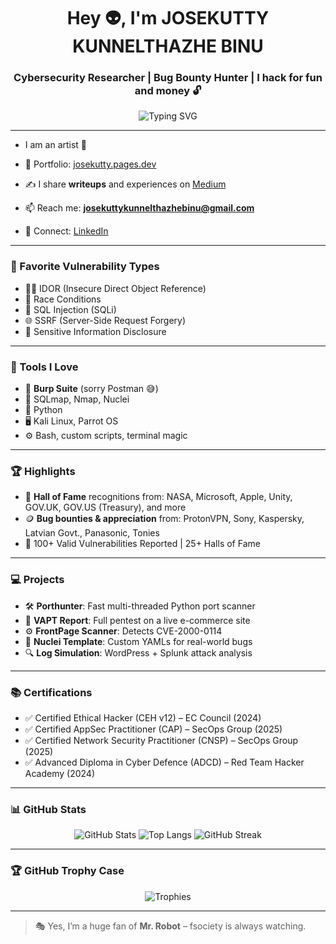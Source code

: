 <h1 align="center">Hey 👽, I'm JOSEKUTTY KUNNELTHAZHE BINU</h1>
<h3 align="center">Cybersecurity Researcher | Bug Bounty Hunter | I hack for fun and money 🔓</h3>

<p align="center">
  <img src="https://readme-typing-svg.demolab.com?font=Fira+Code&pause=1000&color=F70000&width=435&lines=Night+Hacker+by+choice%2C+not+chance.;Admin+panels+are+my+adrenaline+shot+%F0%9F%94%A5;Burp+Suite+%3E+Postman+%F0%9F%98%85;IDOR+is+love%2C+SQLi+is+life;Fueled+by+Red+Bull+%F0%9F%90%82+and+cigarettes+%F0%9F%9A%AC." alt="Typing SVG" />
</p>

---

- I am an artist 🎨 
  
- 📁 Portfolio: [josekutty.pages.dev](https://josekutty.pages.dev)  
- ✍️ I share **writeups** and experiences on [Medium](https://medium.com/@josekuttykunnelthazhebinu)  
- 📫 Reach me: **josekuttykunnelthazhebinu@gmail.com**  
- 🔗 Connect: [LinkedIn](http://linkedin.com/in/josekutty-kunnelthazhe-binu-9b484429b)

---

### 🧠 Favorite Vulnerability Types

- 🕵️‍♂️ IDOR (Insecure Direct Object Reference)  
- 🏁 Race Conditions  
- 🐍 SQL Injection (SQLi)  
- 🌐 SSRF (Server-Side Request Forgery)  
- 🔐 Sensitive Information Disclosure  

---

### 🔧 Tools I Love

- 🧡 **Burp Suite** (sorry Postman 😅)  
- 🧪 SQLmap, Nmap, Nuclei  
- 🐍 Python  
- 🖥️ Kali Linux, Parrot OS  
- ⚙️ Bash, custom scripts, terminal magic  

---

### 🏆 Highlights

- 🎯 **Hall of Fame** recognitions from: NASA, Microsoft, Apple, Unity, GOV.UK, GOV.US (Treasury), and more  
- 🪙 **Bug bounties & appreciation** from: ProtonVPN, Sony, Kaspersky, Latvian Govt., Panasonic, Tonies  
- 📜 100+ Valid Vulnerabilities Reported | 25+ Halls of Fame  

---

### 💻 Projects

- 🛠️ **Porthunter**: Fast multi-threaded Python port scanner  
- 🧾 **VAPT Report**: Full pentest on a live e-commerce site  
- ⚙️ **FrontPage Scanner**: Detects CVE-2000-0114  
- 📂 **Nuclei Template**: Custom YAMLs for real-world bugs  
- 🔍 **Log Simulation**: WordPress + Splunk attack analysis  

---

### 📚 Certifications

- ✅ Certified Ethical Hacker (CEH v12) – EC Council (2024)  
- ✅ Certified AppSec Practitioner (CAP) – SecOps Group (2025)  
- ✅ Certified Network Security Practitioner (CNSP) – SecOps Group (2025)  
- ✅ Advanced Diploma in Cyber Defence (ADCD) – Red Team Hacker Academy (2024)  

---

### 📊 GitHub Stats

<p align="center">
  <img src="https://github-readme-stats.vercel.app/api?username=Josekutty-K&show_icons=true&theme=radical" alt="GitHub Stats" />
  <img src="https://github-readme-stats.vercel.app/api/top-langs/?username=Josekutty-K&layout=compact&theme=radical" alt="Top Langs" />
  <img src="https://streak-stats.demolab.com?user=Josekutty-K&theme=radical" alt="GitHub Streak" />
</p>

---

### 🏆 GitHub Trophy Case

<p align="center">
  <img src="https://github-profile-trophy.vercel.app/?username=Josekutty-K&theme=darkhub&margin-w=10&margin-h=10" alt="Trophies" />
</p>

---


> 🎭 Yes, I’m a huge fan of **Mr. Robot** – fsociety is always watching.  


